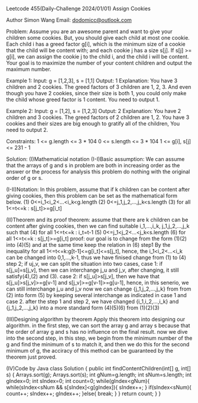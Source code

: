 Leetcode 455(Daily-Challenge 2024/01/01)
Assign Cookies

Author Simon Wang
Email: dodomicc@outlook.com

Problem:
Assume you are an awesome parent and want to give your children some cookies. But, you should give each child at most one cookie.
Each child i has a greed factor g[i], which is the minimum size of a cookie that the child will be content with; and each cookie j has a size s[j]. If s[j] >= g[i], we can assign the cookie j to the child i, and the child i will be content. Your goal is to maximize the number of your content children and output the maximum number.

Example 1:
Input: g = [1,2,3], s = [1,1]
Output: 1
Explanation: You have 3 children and 2 cookies. The greed factors of 3 children are 1, 2, 3. 
And even though you have 2 cookies, since their size is both 1, you could only make the child whose greed factor is 1 content.
You need to output 1.

Example 2:
Input: g = [1,2], s = [1,2,3]
Output: 2
Explanation: You have 2 children and 3 cookies. The greed factors of 2 children are 1, 2. 
You have 3 cookies and their sizes are big enough to gratify all of the children, 
You need to output 2.
 
Constraints:
1 <= g.length <= 3 * 104
0 <= s.length <= 3 * 104
1 <= g[i], s[j] <= 231 - 1

Solution:
(I)Mathematicial notation 
(I-I)Basic assumption: 
We can assume that the arrays of g and s in problem are both in increasing order as the answer or the process for analysis this problem do nothing with the original order of g or s. 

(I-II)Notation:
In this problem, assume that if k children can be content after giving cookies, then this problem can be set as the mathematical form below. 
(1)  0<=i_1<i_2<...<i_k<g.length 
(2)  0<=j_1,j_2,...,j_k<s.length
(3)  for all 1<=t<=k : s[j_t]>=g[i_t]

(II)Theorem and its proof
theorem: 
assume that there are k children can be content after giving cookies, then we can find suitable i_1,...,i_k, j_1,j_2,...,j_k such that
(4) for all 1<=t<=k : i_t=t-1
(5) 0<=j_1<j_2<...<j_k<s.length
(6) for all 1<=t<=k : s[j_t]>=g[i_t]
proof: 
our goal is to change from the form (1)(2) into (4)(5) and at the same time keep the relation in (6)
step1
By the inequality for all 1<=t<=k:g[t-1]<=g[i_t]<=s[j_t], hence, the i_1<i_2<...<i_k can be changed into 0,1,...,k-1, thus we have finised change from (1) to (4)
step 2;
if u<v and j_u>j_v, we can split the situation into two cases, 
case 1: if s[j_u]=s[j_v], then we can interchange j_u and j_v, after changing, it still satisfy(4),(2) and (3).
case 2: if s[j_u]>s[j_v], then we have that s[j_u]>s[j_v]>=g[v-1] and s[j_v]>=g[v-1]>=g[u-1], hence, in this senerio, we can still interchange j_u and j_v 
now we can change {j_1,j_2,...,j_k} from from (2) into form (5) by keeping several interchange as indicated in case 1 and case 2. 
after the step 1 and step 2, we have changed {i_1,i_2,...,i_k} and {j_1,j_2,...,j_k} into a more standard form (4)(5)(6) from (1)(2)(3)

(III)Designing algorithm by theorem
Apply this theorem into designing our algorithm. in the first step, we can sort the array g and array s because that the order of array g and s has no influence on the final result. now we dive into the second step, in this step, we begin from the minimum number of the g and find the minimum of s to match it, and then we do this for the second minimum of g, the acciracy of this method can be guaranteed by the theorem just proved.

(IV)Code by Java
class Solution {
    public int findContentChildren(int[] g, int[] s) {
        Arrays.sort(g);
        Arrays.sort(s);
        int gNum=g.length;
        int sNum=s.length;
        int gIndex=0;
        int sIndex=0;
        int count=0;
        while(gIndex<gNum){
            while(sIndex<sNum && s[sIndex]<g[gIndex]){
                sIndex++;
            }
            if(sIndex<sNum){
                count++;
                sIndex++;
                gIndex++;
            }else{
                break;
            }
        }
        return count;
    }
}
